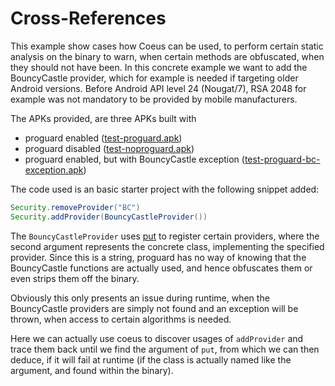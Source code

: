 # Cross-References

This example show cases how Coeus can be used, to perform certain static analysis on the binary to warn, when certain methods are obfuscated, when they should not have been. In this concrete example we want to add the BouncyCastle provider, which for example is needed if targeting older Android versions. Before Android API level 24 (Nougat/7), RSA 2048 for example was not mandatory to be provided by mobile manufacturers.

The APKs provided, are three APKs built with 

- proguard enabled ([test-proguard.apk](test-proguard.apk))
- proguard disabled ([test-noproguard.apk](test-noproguard.apk))
- proguard enabled, but with BouncyCastle exception ([test-proguard-bc-exception.apk](test-proguard-bc-exception.apk))

The code used is an basic starter project with the following snippet added:

```java
Security.removeProvider("BC")
Security.addProvider(BouncyCastleProvider())
```

The `BouncyCastleProvider` uses [put](https://docs.oracle.com/javase/8/docs/api/java/security/Provider.html#put-java.lang.Object-java.lang.Object-) to register certain providers, where the second argument represents the concrete class, implementing the specified provider. Since this is a string, proguard has no way of knowing that the BouncyCastle functions are actually used, and hence obfuscates them or even strips them off the binary.

Obviously this only presents an issue during runtime, when the BouncyCastle providers are simply not found and an exception will be thrown, when access to certain algorithms is needed.

Here we can actually use coeus to discover usages of `addProvider` and trace them back until we find the argument of `put`, from which we can then deduce, if it will fail at runtime (if the class is actually named like the argument, and found within the binary).